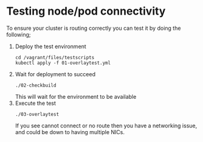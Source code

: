 # Testing node/pod connectivity

To ensure your cluster is routing correctly you can test it by doing the following;

1. Deploy the test environment
   ```
   cd /vagrant/files/testscripts
   kubectl apply -f 01-overlaytest.yml
   ```
2. Wait for deployment to succeed
   ```
   ./02-checkbuild
   ```
   This will wait for the environment to be available
3. Execute the test
   ```
   ./03-overlaytest
   ```
   If you see cannot connect or no route then you have a networking issue, and could be down to having multiple NICs.
